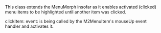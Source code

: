 This class extends the MenuMorph insofar as it enables activated (clicked) menu items to be highlighted until another item was clicked.

clickItem: event: is being called by the M2MenuItem's mouseUp event handler and activates it.